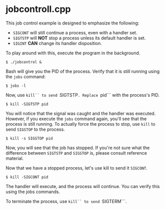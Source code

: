 # jobcontroll.cpp

This job control example is designed to emphasize the following:

 * ```SIGCONT``` will still continue a process, even with a handler set.
 * ```SIGTSTP``` will **NOT** stop a process unless its default handler is set.
 * ```SIGINT``` **CAN** change its handler disposition.

To play around with this, execute the program in the background.

```
$ ./jobcontrol &
```

Bash will give you the PID of the process. Verify that it is still running
using the ```jobs``` command:

```
$ jobs -l
```

Now, use ```kill`` to send ```SIGTSTP```. Replace ```pid``` with the process's
PID.

```
$ kill -SIGTSTP pid
```

You will notice that the signal was caught and the handler was executed.
However, if you execute the ```jobs``` command again, you'll see that the
process is still running. To actually force the process to stop, use ```kill```
to send ```SIGSTOP``` to the process.

```
$ kill -s SIGSTOP pid
```

Now, you will see that the job has stopped. If you're not sure what the
difference between ```SIGTSTP``` and ```SIGSTOP``` is, please consult reference
material.

Now that we have a stopped process, let's use kill to send it ```SIGCONT```.

```
$ kill -SIGCONT pid
```

The handler will execute, and the process will continue. You can verify this
using the jobs commands.

To terminate the process, use ```kill`` to send ```SIGTERM```.

